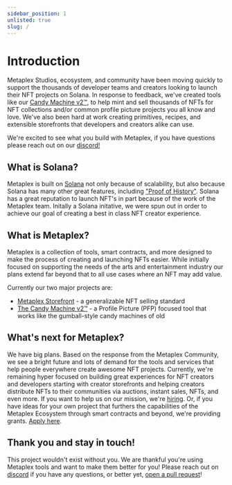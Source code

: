 ```yaml
---
sidebar_position: 1
unlisted: true
slug: /
---
```


# Introduction
Metaplex Studios, ecosystem, and community have been moving quickly to support the thousands of developer teams and creators looking to launch their NFT projects on Solana. In response to feedback, we've created tools like our [Candy Machine v2™](./candy-machine-v2/introduction), to help mint and sell thousands of NFTs for NFT collections and/or common profile picture projects you all know and love. We've also been hard at work creating primitives, recipes, and extensible storefronts that developers and creators alike can use.

We're excited to see what you build with Metaplex, if you have questions please reach out on our [discord!](https://discord.com/invite/metaplex)

## What is Solana?
Metaplex is built on [Solana](https://crypto-wikipedia.com/what-is-solana-sol/) not only because of scalability, but also because Solana has many other great features, including ["Proof of History"](https://solana.com/news/proof-of-history---a-clock-for-blockchain). Solana has a great reputation to launch NFT's in part because of the work of the Metaplex team. Initally a Solana initative, we were spun out in order to achieve our goal of creating a best in class NFT creator experience.

## What is Metaplex?
Metaplex is a collection of tools, smart contracts, and more designed to make the process of creating and launching NFTs easier. While initially focused on supporting the needs of the arts and entertainment industry our plans extend far beyond that to all use cases where an NFT may add value.

Currently our two major projects are:
- [Metaplex Storefront](./storefront/introduction)  - a generalizable NFT selling standard
- [The Candy Machine v2™](./candy-machine-v2/introduction)  - a Profile Picture (PFP) focused tool that works like the gumball-style candy machines of old

## What's next for Metaplex?
We have big plans. Based on the response from the Metaplex Community, we see a bright future and lots of demand for the tools and services that help people everywhere create awesome NFT projects. Currently, we're remaining hyper focused on building great experiences for NFT creators and developers starting with creator storefronts and helping creators distribute NFTs to their communities via auctions, instant sales, NFTs, and even more. If you want to help us on our mission, we're [hiring](https://apply.workable.com/metaplex-studios/). Or, if you have ideas for your own project that furthers the capabilities of the Metaplex Ecosystem through smart contracts and beyond, we're providing grants. [Apply here](https://docs.google.com/forms/d/e/1FAIpQLScu3uXN-mLGbwZZhHYDsWepcE3XzFvnujm1qc7442UKtskpDA/viewform?usp=send_form).

## Thank you and stay in touch!
This project wouldn't exist without you. We are thankful you're using Metaplex tools and want to make them better for you! Please reach out on [discord](https://discord.com/invite/metaplex) if you have any questions, or better yet, [open a pull request](https://github.com/metaplex-foundation/metaplex/)!

